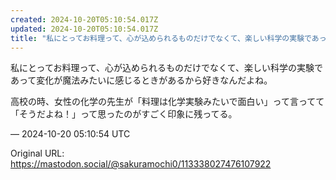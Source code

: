 ```yaml
---
created: 2024-10-20T05:10:54.017Z
updated: 2024-10-20T05:10:54.017Z
title: "私にとってお料理って、心が込められるものだけでなくて、楽しい科学の実験であって変[...]"
---
```


<p>私にとってお料理って、心が込められるものだけでなくて、楽しい科学の実験であって変化が魔法みたいに感じるときがあるから好きなんだよね。</p><p>高校の時、女性の化学の先生が「料理は化学実験みたいで面白い」って言ってて「そうだよね！」って思ったのがすごく印象に残ってる。</p>

&mdash; 2024-10-20 05:10:54 UTC

Original URL: https://mastodon.social/@sakuramochi0/113338027476107922
